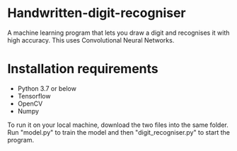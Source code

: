 # Handwritten-digit-recogniser
A machine learning program that lets you draw a digit and recognises it with high accuracy. This uses Convolutional Neural Networks.

# Installation requirements
- Python 3.7 or below
- Tensorflow
- OpenCV
- Numpy

To run it on your local machine, download the two files into the same folder. Run "model.py" to train the model and then "digit_recogniser.py" to start the program.
